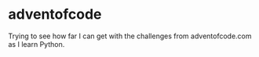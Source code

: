 # adventofcode

Trying to see how far I can get with the challenges from adventofcode.com as I learn Python.
